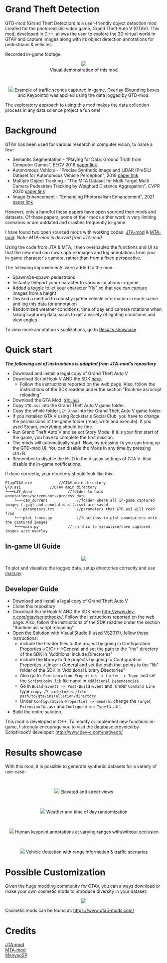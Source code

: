 # Grand Theft Detection
GTD-mod (Grand Theft Detection) is a user-friendly object detection mod created for the photorealistic video game, Grand Theft Auto V (GTAV). This mod, developed in C++, allows the user to explore the 3D virtual world in GTAV and capture images along with its object detection annotations for pedestrians & vehicles.

Recorded in-game footage:

<p align="center">
  <img src="https://user-images.githubusercontent.com/87157423/140605749-714d2ad3-a012-4a23-91a0-82ef6cb737d6.gif">
  <a><br>Visual demonstration of this mod</a>
</p>
<br>
<p align="center">
  <img src="https://user-images.githubusercontent.com/87157423/140607543-5509dfa7-5542-45c9-a697-8650d65bfb79.png">
  <a>Example of traffic scenes captured in-game. Overlay (Bounding boxes and Keypoints) was applied using the data logged by GTD-mod.</a>
</p>

The exploratory approach to using this mod makes the data collection process in any data science project a fun one!

# Background

GTAV has been used for various research in computer vision, to name a few:

- Semantic Segmentation - "Playing for Data: Ground Truth from Computer Games", EECV 2016 [paper link](https://download.visinf.tu-darmstadt.de/data/from_games/data/eccv-2016-richter-playing_for_data.pdf) 
- Autonomous Vehicle - "Precise Synthetic Image and LiDAR (PreSIL) Dataset for Autonomous Vehicle Perception", 2019 [paper link](https://arxiv.org/pdf/1905.00160.pdf)
- Multiple Object Tracking - "The MTA Dataset for Multi Target Multi Camera Pedestrian Tracking by Weighted Distance Aggregation", CVPR 2020 [paper link](https://openaccess.thecvf.com/content_CVPRW_2020/papers/w70/Kohl_The_MTA_Dataset_for_Multi-Target_Multi-Camera_Pedestrian_Tracking_by_Weighted_CVPRW_2020_paper.pdf)
- Image Enhancement - "Enhancing Photorealism Enhancement", 2021 [paper link](https://arxiv.org/pdf/2105.04619.pdf)

However, only a handful these papers have open sourced their mods and datasets. Of these papers, some of their mods either work in very limiting scenarios or are outdated and crashes frequently in-game.

I have found two open sourced mods with working codes: [JTA-mod](https://github.com/fabbrimatteo/JTA-Mods) & [MTA-mod](https://github.com/koehlp/MTA-Mod). *Note: MTA-mod is derived from JTA-mod*

Using the code from JTA & MTA, I then overhauled the functions and UI so that the new mod can now capture images and log annotations from your in-game character's camera, rather than from a fixed perspective.

The following improvements were added to the mod:
- Spawn/De-spawn pedestrians
- Instantly teleport your character to various locations in-game
- Added a toggle to let your character "fly" so that you can capture images from a height
- Devised a method to robustly gather vehicle information in each scene and log this data for annotation
- Randomized weather conditions, time of day and camera rotations when taking capturing data, so as to get a variety of lighting conditions and view angles

To view more annotation visualizations, go to [Results showcase](#Results-showcase)

# Quick start
***The following set of instructions is adapted from JTA-mod's repository***
- Download and install a legal copy of Grand Theft Auto V
- Download ScriptHook V AND the SDK [here](http://www.dev-c.com/gtav/scripthookv/). 
    - Follow the instructions reported on the web page. Also, follow the instructions of the SDK readme under the section "Runtime asi script reloading"
- Download the GTA Mod: [`GTD.asi`](https://drive.google.com/file/d/1ybk8qgh2hBn8A60IbDRrLHAfSY-9YNoV/view?usp=sharing)
- Copy `GTD.asi` into the Grand Theft Auto V game folder.
- Copy the whole folder `LZY_Anno` into the Grand Theft Auto V game folder.
- If you installed GTA V using Rockstar's Social Club, you have to change the permissions of the game folder (read, write and execute). If you used Steam, everything should be fine.
- Run Grand Theft Auto V and select Story Mode. If it is your first start of the game, you have to complete the first mission.
- The mods will automatically start. Now, by pressing `F6` you can bring up the GTD-mod UI. You can disable the Mods in any time by pressing ctrl+R.
- Remember to disable the HUD in the display settings of GTA V. Also disable the in-game notifications.

If done correctly, your directory should look like this:
```
PlayGTAV.exe			//GTAV main directory
GTD.asi				//GTAV main directory
└───LZY_Anno				//folder to hold annotations/screenshots/process_data
	└───cam_current				//folder where all in-game captured images (.jpg) and annotations (.csv) are saved
	└───parameters.txt			//parameters that GTD.asi will read from
	└───plot_funcs.py			//functions to plot annotations onto the captured images
	└───main.py				//run this to visualise/save captured images with overlay
```
## In-game UI Guide

<p align="center">
  <img src="https://user-images.githubusercontent.com/87157423/140610510-a8609c50-298c-4a5e-9e69-e1f0226083d5.JPG">
  <a></a>
</p>

To plot and visualize the logged data, setup directories correctly and use [main.py](https://github.com/Ivan-LZY/GTD-mod/blob/main/main.py)

## Developer Guide
- Download and install a legal copy of Grand Theft Auto V
- Clone this repository
- Download ScriptHook V AND the SDK here http://www.dev-c.com/gtav/scripthookv/. Follow the instructions reported on the web page. Also, follow the instructions of the SDK readme under the section "Runtime asi script reloading"
- Open the Solution with Visual Studio (I used VS2017), follow these instructions:
	- include the header files to the project by going in Configuration Properties->C/C++->General and set the path to the "inc" directory of the SDK in "Additional Include Directories"
	- include the library to the projects by going to Configuration Properties->Linker->General  and set the path that points to the "lib" folder of the SDK in "Additional Library Directories" 
	- Also go to:  `Configuration Properties -> Linker -> Input`  and set the `ScriptHookV.lib` file name in `Additional Dependencies`
	- Go in `Build-Events -> Post-Build-Event` and, under `Command Line` type `xcopy /Y path/to/asi/file path/to/gta/installation/directory`
	- Under `Configuration-Properties -> General` change the `Target Extension` to `.asi` and `Configuration Type` to `.dll`
- Build the entire solution.

This mod is developed in C++. To modify or implement new functions in-game, I strongly encourage you to visit the database provided by ScriptHookV developer: http://www.dev-c.com/nativedb/

# Results showcase

With this mod, it is possible to generate synthetic datasets for a variety of use-case:

<br>
<p align="center">
  <img src="https://user-images.githubusercontent.com/87157423/140604002-a6ad5ff5-f345-48b5-a511-edbc97eb370d.png">
  <a>Elevated and street views</a>
</p>
<br>
<p align="center">
  <img src="https://user-images.githubusercontent.com/87157423/140603924-25c65f8e-9731-42bc-b521-e9831b066079.png">
  <a>Weather and time of day randomization</a>
</p>
<br>
<p align="center">
  <img src="https://user-images.githubusercontent.com/87157423/140604131-4ecf0c93-6982-4217-9bcb-f87b593b98bf.png">
  <a>Human keypoint annotations at varying ranges with/without occlusion</a>
</p>
<br>
<p align="center">
  <img src="https://user-images.githubusercontent.com/87157423/140604290-36cdf409-1e4d-4cbf-9fdd-c655d519bd3f.png">
  <a>Vehicle detection with range information & traffic scenarios</a>
</p>

# Possible Customization
Given the huge modding community for GTAV, you can always download or make your own cosmetic mods to introduce diversity in your dataset:

<p align="center">
  <img src="https://user-images.githubusercontent.com/87157423/140604915-c848c76d-b23c-465e-97f1-4968317083cd.png">
  <a></a>
</p>

Cosmetic mods can be found at: https://www.gta5-mods.com/
<br>

# Credits
[JTA-mod](https://github.com/fabbrimatteo/JTA-Mods)<br>
[MTA-mod](https://github.com/koehlp/MTA-Mod)<br>
[MenyooSP](https://github.com/MAFINS/MenyooSP)
